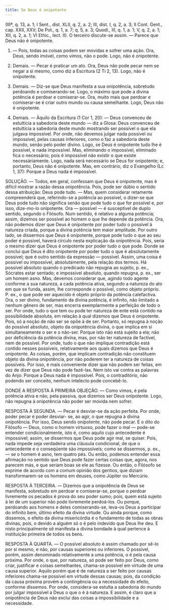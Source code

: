 ```yaml
---
title: Se Deus é onipotente
---
```


(IIIª, q. 13, a. 1; I Sent., dist. XLII, q. 2, a. 2; III, dist. I, q. 2, a. 3; II Cont. Gent., cap. XXII, XXV; De Pot., q. 1, a. 7; q. 5, a. 3; Quodl., III, q. 1, a. 1; V, q. 2, a. 1; XII, q. 2, a. 1; VI Ethic., lect. II).
  O terceiro discute-se assim. — Parece que Deus não é onipotente.  

1. — Pois, todas as coisas podem ser movidas e sofrer uma ação. Ora, Deus, sendo imóvel, como vimos, não o pode. Logo, não é onipotente.  

2. Demais. — Pecar é praticar um ato. Ora, Deus não pode pecar nem se negar a si mesmo, como diz a Escritura (2 Ti 2, 13). Logo, não é onipotente.  

3. Demais. — Diz-se que Deus manifesta a sua onipotência, sobretudo perdoando e comiserando-se. Logo, o máximo que pode a divina potência é perdoar e comiserar-se. Ora, muito mais que perdoar e comiserar-se é criar outro mundo ou causa semelhante. Logo, Deus não é onipotente.  

4. Demais. — Àquilo da Escritura (1 Cor 1, 20): — Deus convenceu de estultícia a sabedoria deste mundo — diz a Glosa: Deus convenceu de estultícia a sabedoria deste mundo mostrando ser possível o que ela julgava impossível. Por onde, não devemos julgar nada possível ou impossível, pelas causas inferiores, como o faz a sabedoria deste mundo, senão pelo poder divino. Logo, se Deus é onipotente tudo lhe é possível, e nada impossível. Mas, eliminando o impossível, eliminado fica o necessário; pois é impossível não existir o que existe necessàriamente. Logo, nada será necessário se Deus for onipotente; e, portanto, Deus não é onipotente.  Mas, em contrário, diz o Evangelho (Lc 1, 37): Porque a Deus nada é impossível.  

SOLUÇÃO. — Todos, em geral, confessam que Deus é onipotente, mas é difícil mostrar a razão dessa onipotência. Pois, pode ser dúbio o sentido dessa atribuição: Deus pode tudo. — Mas, quem considerar retamente compreenderá que, referindo-se a potência ao possível, o dizer-se que Deus pode tudo não significa senão que pode tudo o que for possível e, por isso, dize-mo-lo onipotente. Ora — possível — é susceptível de duplo sentido, segundo o Filósofo. Num sentido, é relativo a alguma potência; assim, dizemos ser possível ao homem o que lhe depende da potência. Ora, não podemos dizer que Deus é onipotente por poder tudo o possível à natureza criada, porque a divina potência tem maior amplitude. Por outro lado, se dissermos que Deus é onipotente, porque pode tudo o que ao seu poder é possível, haverá círculo nesta explicação da onipotência. Pois, seria o mesmo dizer que Deus é onipotente por poder tudo o que pode. Donde se conclui que Deus é dito onipotente por poder tudo o que é absolutamente possível; que é outro sentido da expressão — possível. Assim, uma coisa é possível ou impossível, absolutamente, pela relação dos termos. Há possível absoluto quando o predicado não repugna ao sujeito, p. ex., Sócrates estar sentado; e impossível absoluto, quando repugna, p. ex., ser um homem asno. Mas, devemos considerar que, agindo todo agente conforme a sua natureza, a cada potência ativa, segundo a natureza do ato em que se funda, assim, lhe corresponde o possível, como objeto próprio. P. ex., o que pode ser aquecido é objeto próprio da potência calefactiva. Ora, o ser divino, fundamento da divina potência, é infinito, não limitado a nenhum gênero de ser, mas encerra exemplarmente a perfeição de todo o ser. Por onde, tudo o que tem ou pode ter natureza de ente está contido na possibilidade absoluta, em relação à qual dizemos que Deus é onipotente. Pois, só a noção de não ser se opõe à de ser. Portanto, só repugna à noção do possível absoluto, objeto da onipotência divina, o que implica em si simultaneamente o ser e o não-ser. Porque isto não está sujeito a ela; não por deficiência da potência divina, mas, por não ter natureza de factível, nem de possível. Por onde, tudo o que não implique contradição está contido nesses possíveis, relativamente aos quais dizemos que Deus é onipotente. As coisas, porém, que implicam contradição não constituem objeto da divina onipotência, por não poderem ter a natureza de coisas possíveis. Por isso, é mais conveniente dizer que não podem ser feitas, em vez de dizer que Deus não pode fazê-las. Nem isto vai contra as palavras do Anjo: Porque a Deus nada é impossível. Pois, o contraditório, não podendo ser conceito, nenhum intelecto pode concebê-lo.  

DONDE A RESPOSTA À PRIMEIRA OBJEÇÃO. — Como vimos, é pela potência ativa e não, pela passiva, que dizemos ser Deus onipotente. Logo, não repugna à onipotência não poder ser movida nem sofrer.  

RESPOSTA À SEGUNDA. — Pecar é desviar-se da ação perfeita. Por onde, poder pecar é poder desviar- se, ao agir, o que repugna à divina onipotência. Por isso, Deus sendo onipotente, não pode pecar. E o dito do Filósofo — Deus, como o homem virtuoso, pode fazer o mal — pode-se entender condicionalmente, isto é, como aquilo cujo antecedente é impossível; assim, se dissermos que Deus pode agir mal, se quiser. Pois, nada impede seja verdadeira uma cláusula condicional, de que o antecedente e o conseqüente são impossíveis; como se dissermos, p. ex., — se o homem é asno, tem quatro pés. Ou então, podemos entender essa afirmação no sentido que Deus pode fazer certas coisas que, agora, nos parecem más, e que seriam boas se ele as fizesse. Ou então, o Filósofo se exprime de acordo com a comum opinião dos gentios, que diziam transformarem-se os homens em deuses, como Júpiter ou Mercúrio.  

RESPOSTA À TERCEIRA. — Dizemos que a onipotência de Deus se manifesta, sobretudo em perdoar e comiserar-se, porque o perdoar livremente os pecados é prova do seu poder sumo; pois, quem está sujeito à lei de um superior não pode livremente perdoá-los. Ou porque, perdoando aos homens e deles comiserando-se, leva-os Deus a participar do infinito bem, último efeito da divina virtude. Ou ainda porque, como dissemos, o efeito da divina misericórdia é o fundamento de todas as obras divinas, pois, o devido a alguém só o é pelo indevido que Deus lhe deu. E nisto principalmente sê manifesta a divina bondade à qual pertence à instituição primeira de todos os bens.  

RESPOSTA À QUARTA. — O possível absoluto é assim chamado por sê-lo por si mesmo, e não, por causas superiores ou inferiores. O possível, porém, assim denominado relativamente a uma potência, o é pela causa próxima. Por onde, o que, por natureza, só pode ser feito por Deus, como criar, justificar e coisas semelhantes, chama-se possível em virtude de uma causa superior. Aquilo porém que é de natureza a ser feito por causas inferiores chama-se possível em virtude dessas causas; pois, da condição da causa próxima provém a contingência ou a necessidade do efeito, conforme dissemos. Por onde, considera-se estulta a sabedoria do mundo por julgar impossível a Deus o que o é à natureza. E assim, é claro que a onipotência de Deus não exclui das coisas a impossibilidade e a necessidade.